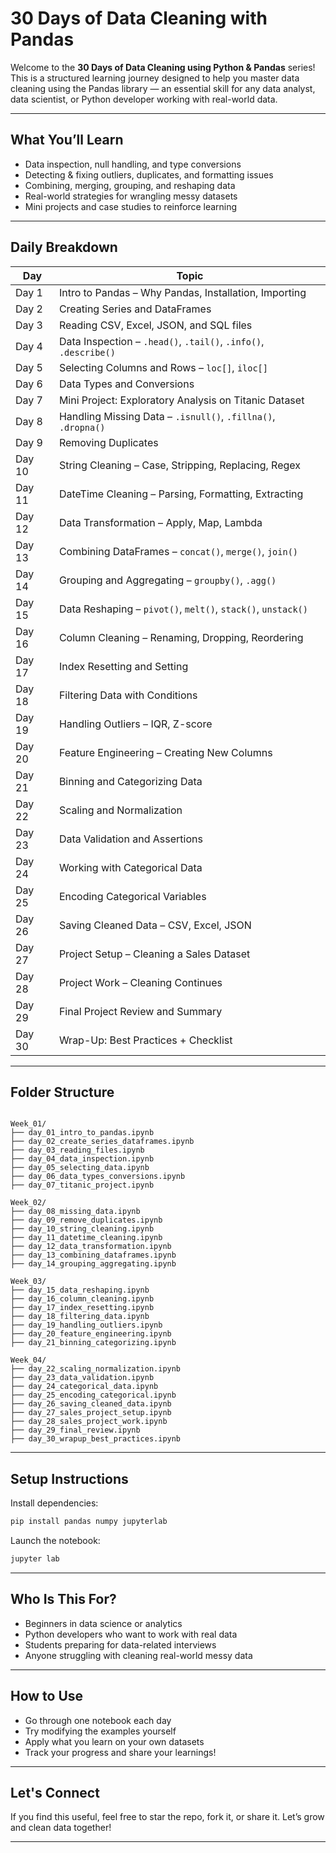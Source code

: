 # 30 Days of Data Cleaning with Pandas

Welcome to the **30 Days of Data Cleaning using Python & Pandas** series!  
This is a structured learning journey designed to help you master data cleaning using the Pandas library — an essential skill for any data analyst, data scientist, or Python developer working with real-world data.

---

## What You’ll Learn

- Data inspection, null handling, and type conversions  
- Detecting & fixing outliers, duplicates, and formatting issues  
- Combining, merging, grouping, and reshaping data  
- Real-world strategies for wrangling messy datasets  
- Mini projects and case studies to reinforce learning

---

## Daily Breakdown

| Day | Topic |
|-----|-------|
| Day 1  | Intro to Pandas – Why Pandas, Installation, Importing |
| Day 2  | Creating Series and DataFrames |
| Day 3  | Reading CSV, Excel, JSON, and SQL files |
| Day 4  | Data Inspection – `.head()`, `.tail()`, `.info()`, `.describe()` |
| Day 5  | Selecting Columns and Rows – `loc[]`, `iloc[]` |
| Day 6  | Data Types and Conversions |
| Day 7  | Mini Project: Exploratory Analysis on Titanic Dataset |
| Day 8  | Handling Missing Data – `.isnull()`, `.fillna()`, `.dropna()` |
| Day 9  | Removing Duplicates |
| Day 10 | String Cleaning – Case, Stripping, Replacing, Regex |
| Day 11 | DateTime Cleaning – Parsing, Formatting, Extracting |
| Day 12 | Data Transformation – Apply, Map, Lambda |
| Day 13 | Combining DataFrames – `concat()`, `merge()`, `join()` |
| Day 14 | Grouping and Aggregating – `groupby()`, `.agg()` |
| Day 15 | Data Reshaping – `pivot()`, `melt()`, `stack()`, `unstack()` |
| Day 16 | Column Cleaning – Renaming, Dropping, Reordering |
| Day 17 | Index Resetting and Setting |
| Day 18 | Filtering Data with Conditions |
| Day 19 | Handling Outliers – IQR, Z-score |
| Day 20 | Feature Engineering – Creating New Columns |
| Day 21 | Binning and Categorizing Data |
| Day 22 | Scaling and Normalization |
| Day 23 | Data Validation and Assertions |
| Day 24 | Working with Categorical Data |
| Day 25 | Encoding Categorical Variables |
| Day 26 | Saving Cleaned Data – CSV, Excel, JSON |
| Day 27 | Project Setup – Cleaning a Sales Dataset |
| Day 28 | Project Work – Cleaning Continues |
| Day 29 | Final Project Review and Summary |
| Day 30 | Wrap-Up: Best Practices + Checklist

---

## Folder Structure

```

Week_01/
├── day_01_intro_to_pandas.ipynb
├── day_02_create_series_dataframes.ipynb
├── day_03_reading_files.ipynb
├── day_04_data_inspection.ipynb
├── day_05_selecting_data.ipynb
├── day_06_data_types_conversions.ipynb
├── day_07_titanic_project.ipynb

Week_02/
├── day_08_missing_data.ipynb
├── day_09_remove_duplicates.ipynb
├── day_10_string_cleaning.ipynb
├── day_11_datetime_cleaning.ipynb
├── day_12_data_transformation.ipynb
├── day_13_combining_dataframes.ipynb
├── day_14_grouping_aggregating.ipynb

Week_03/
├── day_15_data_reshaping.ipynb
├── day_16_column_cleaning.ipynb
├── day_17_index_resetting.ipynb
├── day_18_filtering_data.ipynb
├── day_19_handling_outliers.ipynb
├── day_20_feature_engineering.ipynb
├── day_21_binning_categorizing.ipynb

Week_04/
├── day_22_scaling_normalization.ipynb
├── day_23_data_validation.ipynb
├── day_24_categorical_data.ipynb
├── day_25_encoding_categorical.ipynb
├── day_26_saving_cleaned_data.ipynb
├── day_27_sales_project_setup.ipynb
├── day_28_sales_project_work.ipynb
├── day_29_final_review.ipynb
├── day_30_wrapup_best_practices.ipynb
```

---

## Setup Instructions

Install dependencies:

```bash
pip install pandas numpy jupyterlab
```

Launch the notebook:

```bash
jupyter lab
```

---

## Who Is This For?

* Beginners in data science or analytics
* Python developers who want to work with real data
* Students preparing for data-related interviews
* Anyone struggling with cleaning real-world messy data

---

## How to Use

* Go through one notebook each day
* Try modifying the examples yourself
* Apply what you learn on your own datasets
* Track your progress and share your learnings!

---

## Let's Connect

If you find this useful, feel free to star the repo, fork it, or share it.
Let’s grow and clean data together!

---